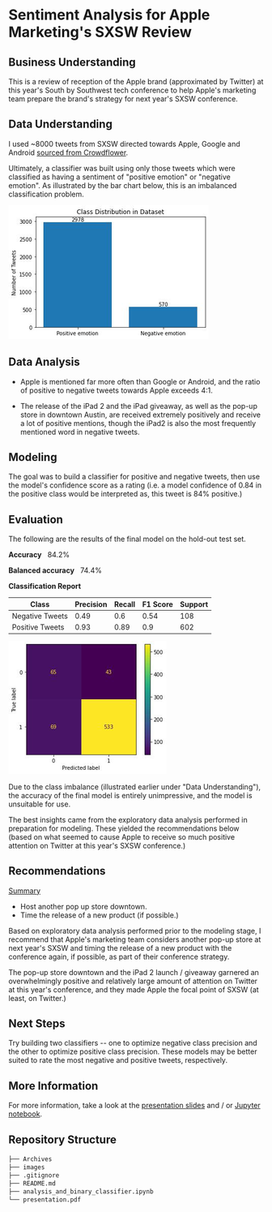 # Sentiment Analysis for Apple Marketing's SXSW Review

## Business Understanding

This is a review of reception of the Apple brand (approximated by Twitter) at this year's South by Southwest tech conference to help Apple's marketing team prepare the brand's strategy for next year's SXSW conference.

## Data Understanding

I used ~8000 tweets from SXSW directed towards Apple, Google and Android <a href="https://data.world/crowdflower/brands-and-product-emotions" target="_blank">sourced from Crowdflower</a>.

Ultimately, a classifier was built using only those tweets which were classified as having a sentiment of "positive emotion" or "negative emotion". As illustrated by the bar chart below, this is an imbalanced classification problem.

![Bar Graph Showing Class Distribution](images/class_dist.jpg)

## Data Analysis

- Apple is mentioned far more often than Google or Android, and the ratio of positive to negative tweets towards Apple exceeds 4:1.

- The release of the iPad 2 and the iPad giveaway, as well as the pop-up store in downtown Austin, are received extremely positively and receive a lot of positive mentions, though the iPad2 is also the most frequently mentioned word in negative tweets.

## Modeling

The goal was to build a classifier for positive and negative tweets, then use the model's confidence score as a rating (i.e. a model confidence of 0.84 in the positive class would be interpreted as, this tweet is 84% positive.)

## Evaluation

The following are the results of the final model on the hold-out test set.

**Accuracy** &nbsp; 84.2%

**Balanced accuracy** &nbsp; 74.4%

**Classification Report**

| Class | Precision | Recall | F1 Score | Support |
| --- | --- | --- | --- | --- |
| Negative Tweets | 0.49 | 0.6 | 0.54 | 108 |
| Positive Tweets | 0.93 | 0.89 | 0.9 | 602 |

![Confusion Matrix Showing Model Performance on Hold-Out Test Set](images/confusion_matrix.jpg)

Due to the class imbalance (illustrated earlier under "Data Understanding"), the accuracy of the final model is entirely unimpressive, and the model is unsuitable for use.

The best insights came from the exploratory data analysis performed in preparation for modeling. These yielded the recommendations below (based on what seemed to cause Apple to receive so much positive attention on Twitter at this year's SXSW conference.)

## Recommendations

<u>Summary</u>

- Host another pop up store downtown.
- Time the release of a new product (if possible.)

Based on exploratory data analysis performed prior to the modeling stage, I recommend that Apple's marketing team considers another pop-up store at next year's SXSW and timing the release of a new product with the conference again, if possible, as part of their conference strategy.
 
The pop-up store downtown and the iPad 2 launch / giveaway garnered an overwhelmingly positive and relatively large amount of attention on Twitter at this year's conference, and they made Apple the focal point of SXSW (at least, on Twitter.)

## Next Steps

Try building two classifiers -- one to optimize negative class precision and the other to optimize positive class precision. These models may be better suited to rate the most negative and positive tweets, respectively.

## More Information

For more information, take a look at the [presentation slides](presentation.pdf) and / or [Jupyter notebook](analysis_and_binary_classifier.ipynb).

## Repository Structure

```
├── Archives
├── images
├── .gitignore
├── README.md
├── analysis_and_binary_classifier.ipynb
└── presentation.pdf
```
